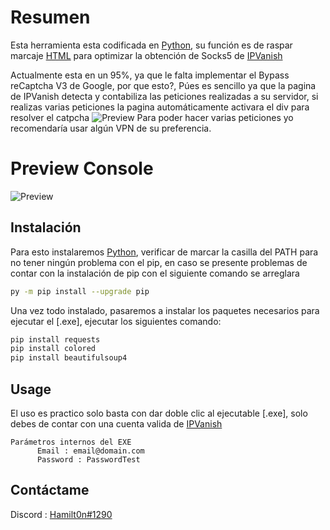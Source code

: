 # Resumen
Esta herramienta esta codificada en [Python](https://docs.python.org/es/3/), su función es de raspar marcaje [HTML](https://devdocs.io/html/) para optimizar la obtención de Socks5 de [IPVanish](https://account.ipvanish.com/login)

Actualmente esta en un 95%, ya que le falta implementar el Bypass reCaptcha V3 de Google, por que esto?, Púes es sencillo ya que la pagina de IPVanish detecta y contabiliza las peticiones realizadas a su servidor, si realizas varias peticiones la pagina automáticamente activara el div para resolver el catpcha
![Preview](https://blog.smartnethostingcolombia.com/wp-content/uploads/2020/05/nocaptcha.gif)
Para poder hacer varias peticiones yo recomendaría usar algún VPN de su preferencia.

# Preview Console
![Preview](https://i.imgur.com/Ep0tl4k.png)

## Instalación
Para esto instalaremos [Python](https://www.python.org/ftp/python/3.10.0/python-3.10.0-amd64.exe), verificar de marcar la casilla del PATH para no tener ningún problema con el pip, en caso se presente problemas de contar con la instalación de pip con el siguiente comando se arreglara

```bash
py -m pip install --upgrade pip
```
Una vez todo instalado, pasaremos a instalar los paquetes necesarios para ejecutar el [.exe], ejecutar los siguientes comando:
```bash
pip install requests
pip install colored
pip install beautifulsoup4
```

## Usage
El uso es practico solo basta con dar doble clic al ejecutable [.exe], solo debes de contar con una cuenta valida de  [IPVanish](https://account.ipvanish.com/login)

```
Parámetros internos del EXE
      Email : email@domain.com
      Password : PasswordTest
```
## Contáctame
Discord : [Hamilt0n#1290]()